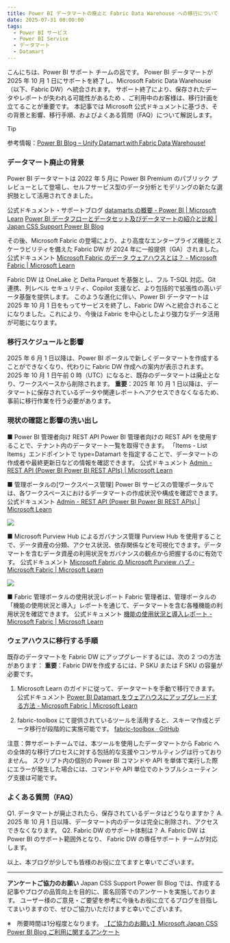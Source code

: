 ```yaml
---
title: Power BI データマートの廃止と Fabric Data Warehouse への移行について
date: 2025-07-31 00:00:00 
tags:
  - Power BI サービス
  - Power BI Service
  - データマート
  - Datamart
---
```


こんにちは、Power BI サポート チームの呂です。 
Power BI データマートが 2025 年 10 月 1 日にサポートを終了し、Microsoft Fabric Data Warehouse（以下、Fabric DW）へ統合されます。 
サポート終了により、保存されたデータやレポートが失われる可能性があるため 、ご利用中のお客様は、移行計画を立てることが重要です。 
本記事では Microsoft 公式ドキュメントに基づき、その背景と影響、移行手順、およびよくある質問（FAQ）について解説します。 

> [!TIP]
> 参考情報：[Power BI Blog – Unify Datamart with Fabric Data Warehouse!](https://powerbi.microsoft.com/ja-jp/blog/unify-datamart-with-fabric-data-warehouse/)

### データマート廃止の背景
Power BI データマートは 2022 年 5 月に Power BI Premium のパブリック プレビューとして登場し、セルフサービス型のデータ分析とモデリングの新たな選択肢として活用されてきました。 

公式ドキュメント・サポートブログ
[datamarts の概要 - Power BI | Microsoft Learn](https://learn.microsoft.com/ja-jp/power-bi/transform-model/datamarts/datamarts-overview)
[Power BI データフローとデータセット及びデータマートの紹介と比較 | Japan CSS Support Power BI Blog](https://jpbap-sqlbi.github.io/blog/powerbi/pbi_dataflow_dataset/)

その後、Microsoft Fabric の登場により、より高度なエンタープライズ機能とスケーラビリティを備えた Fabric DW が 2024 年に一般提供（GA）されました。
公式ドキュメント
[Microsoft Fabric のデータ ウェアハウスとは？ - Microsoft Fabric | Microsoft Learn](https://learn.microsoft.com/ja-jp/fabric/data-warehouse/data-warehousing)

Fabric DW は OneLake と Delta Parquet を基盤とし、フル T-SQL 対応、Git 連携、列レベル セキュリティ、Copilot 支援など、より包括的で拡張性の高いデータ基盤を提供します。
このような進化に伴い、Power BI データマートは 2025 年 10 月 1 日をもってサービスを終了し、Fabric DW へと統合されることになりました。これにより、今後は Fabric を中心としたより強力なデータ活用が可能になります。

### 移行スケジュールと影響
2025 年 6 月 1 日以降は、Power BI ポータルで新しくデータマートを作成することができなくなり、代わりに Fabric DW 作成への案内が表示されます。
2025 年 10 月 1 日午前 0 時（UTC）になると、既存のデータマートは廃止となり、ワークスペースから削除されます。
**重要**：2025 年 10 月 1 日以降は、データマートに保存されているデータや関連レポートへアクセスできなくなるため、事前に移行作業を行う必要があります。

### 現状の確認と影響の洗い出し

■ Power BI 管理者向け REST API
Power BI 管理者向けの REST API を使用することで、テナント内のデータマート一覧を取得できます。
「Items - List Items」エンドポイントで type=Datamart を指定することで、データマートの作成者や最終更新日などの情報を確認できます。
公式ドキュメント
[Admin - REST API (Power BI Power BI REST APIs) | Microsoft Learn](https://learn.microsoft.com/ja-jp/rest/api/power-bi/admin)

■ 管理ポータルの[ワークスペース管理]
Power BI サービスの管理ポータルでは、各ワークスペースにおけるデータマートの作成状況や構成を確認できます。
公式ドキュメント
[Admin - REST API (Power BI Power BI REST APIs) | Microsoft Learn](https://learn.microsoft.com/ja-jp/power-bi/transform-model/datamarts/datamarts-administration)
<div align="left">
<img src="1.png">
</div>

■ Microsoft Purview Hub によるガバナンス管理
Purview Hub を使用することで、データ資産の分類、アクセス状況、依存関係などを可視化できます。データマートを含むデータ資産の利用状況をガバナンスの観点から把握するのに有効です。
公式ドキュメント
[Microsoft Fabric の Microsoft Purview ハブ - Microsoft Fabric | Microsoft Learn](https://learn.microsoft.com/ja-jp/fabric/governance/use-microsoft-purview-hub?tabs=overview)
<div align="left">
<img src="2.png">
</div>

■ Fabric 管理ポータルの使用状況レポート
Fabric 管理者は、管理ポータルの「機能の使用状況と導入」レポートを通じて、データマートを含む各種機能の利用状況を確認できます。
公式ドキュメント
[機能の使用状況と導入レポート - Microsoft Fabric | Microsoft Learn](https://learn.microsoft.com/ja-jp/fabric/admin/feature-usage-adoption)

### ウェアハウスに移行する手順
既存のデータマートを Fabric DW にアップグレードするには、次の 2 つの方法があります：
**重要**：Fabric DWを作成するには、P SKU または F SKU の容量が必要です。
1. Microsoft Learn のガイドに従って、データマートを手動で移行できます。
公式ドキュメント
[Power BI Datamart をウェアハウスにアップグレードする方法 - Microsoft Fabric | Microsoft Learn](https://learn.microsoft.com/ja-jp/fabric/data-warehouse/datamart-upgrade-to-warehouse#manual-upgrade-steps)

2. fabric-toolbox にて提供されているツールを活用すると、スキーマ作成とデータ移行が段階的に実施可能です。
[fabric-toolbox · GitHub](https://github.com/microsoft/fabric-toolbox/tree/main/accelerators/power-bi-to-fabric-data-warehouse-modernization)

注意：弊サポートチームでは、本ツールを使用したデータマートから Fabric への全体的な移行プロセスに対する包括的な支援やコンサルティングは行っておりません。
スクリプト内の個別の Power BI コマンドや API を単体で実行した際にエラーが発生した場合には、コマンドや API 単位でのトラブルシューティング支援は可能です。

### よくある質問（FAQ）
Q1. データマートが廃止されたら、保存されているデータはどうなりますか？
A. 2025 年 10 月 1 日以降、データマート内のデータは完全に削除され、アクセスできなくなります。
Q2. Fabric DW のサポート体制は？
A. Fabric DW は Power BI のサポート範囲外となり、 Fabric DW の専任サポート チームが対応します。

以上、本ブログが少しでも皆様のお役に立てますと幸いでございます。

---

**アンケートご協力のお願い**
Japan CSS Support Power BI Blog では、作成する記事やブログの品質向上を目的に、匿名回答でのアンケートを実施しております。
ユーザー様のご意見・ご要望を参考に今後もお役に立てるブログを目指してまいりますので、ぜひご協力いただけますと幸いでございます。 

※　所要時間は1分程度となります。
[【ご協力のお願い】Microsoft Japan CSS Power BI Blog ご利用に関するアンケート](https://jpbap-sqlbi.github.io/blog/powerbi/pbi_blogsurvey2022/)